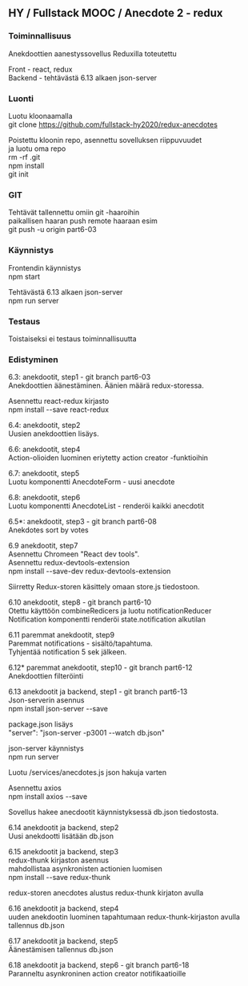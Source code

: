 ## HY / Fullstack MOOC / Anecdote 2 - redux

### Toiminnallisuus  

Anekdoottien aanestyssovellus Reduxilla toteutettu

Front - react, redux  
Backend - tehtävästä 6.13 alkaen json-server  
 

### Luonti  

Luotu kloonaamalla  
git clone https://github.com/fullstack-hy2020/redux-anecdotes

Poistettu kloonin repo, asennettu sovelluksen riippuvuudet  
ja luotu oma repo  
rm -rf .git  
npm install  
git init   

### GIT

Tehtävät tallennettu omiin git -haaroihin  
paikallisen haaran push remote haaraan esim  
git push -u origin part6-03  

### Käynnistys  
Frontendin käynnistys  
npm start  

Tehtävästä 6.13 alkaen  json-server  
npm run server  


### Testaus  
Toistaiseksi ei testaus toiminnallisuutta   

### Edistyminen

6.3: anekdootit, step1 - git branch part6-03  
Anekdoottien äänestäminen. Äänien määrä redux-storessa.    

Asennettu react-redux kirjasto  
npm install --save react-redux  

6.4: anekdootit, step2  
Uusien anekdoottien lisäys.  

6.6: anekdootit, step4  
Action-olioiden luominen eriytetty action creator -funktioihin  

6.7: anekdootit, step5   
Luotu komponentti AnecdoteForm - uusi anecdote    

6.8: anekdootit, step6  
Luotu komponentti AnecdoteList - renderöi kaikki anecdotit  

6.5*: anekdootit, step3   - git branch part6-08  
Anekdotes sort by votes  

6.9 anekdootit, step7  
Asennettu Chromeen "React dev tools".  
Asennettu redux-devtools-extension  
npm install --save-dev redux-devtools-extension  

Siirretty Redux-storen käsittely omaan store.js tiedostoon.  

6.10 anekdootit, step8 - git branch part6-10  
Otettu käyttöön combineRedicers ja luotu notificationReducer  
Notification komponentti renderöi state.notification alkutilan  

6.11 paremmat anekdootit, step9  
Paremmat notifications - sisältö/tapahtuma.  
Tyhjentää notification 5 sek jälkeen.  

6.12* paremmat anekdootit, step10  - git branch part6-12  
Anekdoottien filteröinti   

6.13 anekdootit ja backend, step1  - git branch part6-13  
Json-serverin asennus  
npm install json-server --save  

package.json lisäys  
"server": "json-server -p3001 --watch db.json"  

json-server käynnistys  
npm run server  

Luotu /services/anecdotes.js json hakuja varten  

Asennettu axios  
npm install axios --save  

Sovellus hakee anecdootit käynnistyksessä db.json tiedostosta.  

6.14 anekdootit ja backend, step2  
Uusi anekdootti lisätään db.json  

6.15 anekdootit ja backend, step3  
redux-thunk kirjaston asennus  
mahdollistaa asynkronisten actionien luomisen  
npm install --save redux-thunk  

redux-storen anecdotes alustus redux-thunk kirjaton avulla   

6.16 anekdootit ja backend, step4  
uuden anekdootin luominen tapahtumaan redux-thunk-kirjaston avulla  
tallennus db.json  

6.17 anekdootit ja backend, step5  
Äänestämisen tallennus db.json  

6.18 anekdootit ja backend, step6  - git branch part6-18  
Paranneltu asynkroninen action creator notifikaatioille  



